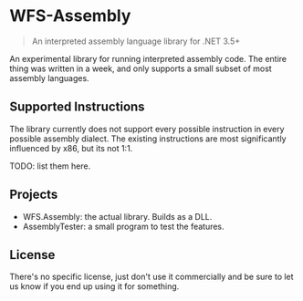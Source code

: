 # WFS-Assembly
> An interpreted assembly language library for .NET 3.5+

An experimental library for running interpreted assembly code. The entire thing was written in a week, and only supports a small subset of most assembly languages.

## Supported Instructions
The library currently does not support every possible instruction in every possible assembly dialect. The existing instructions are most significantly influenced by x86, but its not 1:1.

TODO: list them here.

## Projects
- WFS.Assembly: the actual library. Builds as a DLL.
- AssemblyTester: a small program to test the features.

## License
There's no specific license, just don't use it commercially and be sure to let us know if you end up using it for something.
